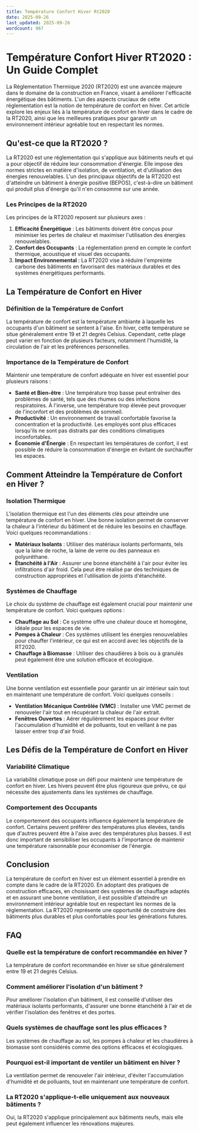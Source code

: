 ```yaml
---
title: Température Confort Hiver Rt2020
date: 2025-09-26
last_updated: 2025-09-26
wordcount: 967
---
```


# Température Confort Hiver RT2020 : Un Guide Complet

La Réglementation Thermique 2020 (RT2020) est une avancée majeure dans le domaine de la construction en France, visant à améliorer l'efficacité énergétique des bâtiments. L'un des aspects cruciaux de cette réglementation est la notion de température de confort en hiver. Cet article explore les enjeux liés à la température de confort en hiver dans le cadre de la RT2020, ainsi que les meilleures pratiques pour garantir un environnement intérieur agréable tout en respectant les normes.

## Qu'est-ce que la RT2020 ?

La RT2020 est une réglementation qui s'applique aux bâtiments neufs et qui a pour objectif de réduire leur consommation d'énergie. Elle impose des normes strictes en matière d'isolation, de ventilation, et d'utilisation des énergies renouvelables. L'un des principaux objectifs de la RT2020 est d'atteindre un bâtiment à énergie positive (BEPOS), c'est-à-dire un bâtiment qui produit plus d'énergie qu'il n'en consomme sur une année.

### Les Principes de la RT2020

Les principes de la RT2020 reposent sur plusieurs axes :

1. **Efficacité Énergétique** : Les bâtiments doivent être conçus pour minimiser les pertes de chaleur et maximiser l'utilisation des énergies renouvelables.
2. **Confort des Occupants** : La réglementation prend en compte le confort thermique, acoustique et visuel des occupants.
3. **Impact Environnemental** : La RT2020 vise à réduire l'empreinte carbone des bâtiments en favorisant des matériaux durables et des systèmes énergétiques performants.

## La Température de Confort en Hiver

### Définition de la Température de Confort

La température de confort est la température ambiante à laquelle les occupants d'un bâtiment se sentent à l'aise. En hiver, cette température se situe généralement entre 19 et 21 degrés Celsius. Cependant, cette plage peut varier en fonction de plusieurs facteurs, notamment l'humidité, la circulation de l'air et les préférences personnelles.

### Importance de la Température de Confort

Maintenir une température de confort adéquate en hiver est essentiel pour plusieurs raisons :

- **Santé et Bien-être** : Une température trop basse peut entraîner des problèmes de santé, tels que des rhumes ou des infections respiratoires. À l'inverse, une température trop élevée peut provoquer de l'inconfort et des problèmes de sommeil.
- **Productivité** : Un environnement de travail confortable favorise la concentration et la productivité. Les employés sont plus efficaces lorsqu'ils ne sont pas distraits par des conditions climatiques inconfortables.
- **Économie d'Énergie** : En respectant les températures de confort, il est possible de réduire la consommation d'énergie en évitant de surchauffer les espaces.

## Comment Atteindre la Température de Confort en Hiver ?

### Isolation Thermique

L'isolation thermique est l'un des éléments clés pour atteindre une température de confort en hiver. Une bonne isolation permet de conserver la chaleur à l'intérieur du bâtiment et de réduire les besoins en chauffage. Voici quelques recommandations :

- **Matériaux Isolants** : Utiliser des matériaux isolants performants, tels que la laine de roche, la laine de verre ou des panneaux en polyuréthane.
- **Étanchéité à l'Air** : Assurer une bonne étanchéité à l'air pour éviter les infiltrations d'air froid. Cela peut être réalisé par des techniques de construction appropriées et l'utilisation de joints d'étanchéité.

### Systèmes de Chauffage

Le choix du système de chauffage est également crucial pour maintenir une température de confort. Voici quelques options :

- **Chauffage au Sol** : Ce système offre une chaleur douce et homogène, idéale pour les espaces de vie.
- **Pompes à Chaleur** : Ces systèmes utilisent les énergies renouvelables pour chauffer l'intérieur, ce qui est en accord avec les objectifs de la RT2020.
- **Chauffage à Biomasse** : Utiliser des chaudières à bois ou à granulés peut également être une solution efficace et écologique.

### Ventilation

Une bonne ventilation est essentielle pour garantir un air intérieur sain tout en maintenant une température de confort. Voici quelques conseils :

- **Ventilation Mécanique Contrôlée (VMC)** : Installer une VMC permet de renouveler l'air tout en récupérant la chaleur de l'air extrait.
- **Fenêtres Ouvertes** : Aérer régulièrement les espaces pour éviter l'accumulation d'humidité et de polluants, tout en veillant à ne pas laisser entrer trop d'air froid.

## Les Défis de la Température de Confort en Hiver

### Variabilité Climatique

La variabilité climatique pose un défi pour maintenir une température de confort en hiver. Les hivers peuvent être plus rigoureux que prévu, ce qui nécessite des ajustements dans les systèmes de chauffage.

### Comportement des Occupants

Le comportement des occupants influence également la température de confort. Certains peuvent préférer des températures plus élevées, tandis que d'autres peuvent être à l'aise avec des températures plus basses. Il est donc important de sensibiliser les occupants à l'importance de maintenir une température raisonnable pour économiser de l'énergie.

## Conclusion

La température de confort en hiver est un élément essentiel à prendre en compte dans le cadre de la RT2020. En adoptant des pratiques de construction efficaces, en choisissant des systèmes de chauffage adaptés et en assurant une bonne ventilation, il est possible d'atteindre un environnement intérieur agréable tout en respectant les normes de la réglementation. La RT2020 représente une opportunité de construire des bâtiments plus durables et plus confortables pour les générations futures.

## FAQ

### Quelle est la température de confort recommandée en hiver ?

La température de confort recommandée en hiver se situe généralement entre 19 et 21 degrés Celsius.

### Comment améliorer l'isolation d'un bâtiment ?

Pour améliorer l'isolation d'un bâtiment, il est conseillé d'utiliser des matériaux isolants performants, d'assurer une bonne étanchéité à l'air et de vérifier l'isolation des fenêtres et des portes.

### Quels systèmes de chauffage sont les plus efficaces ?

Les systèmes de chauffage au sol, les pompes à chaleur et les chaudières à biomasse sont considérés comme des options efficaces et écologiques.

### Pourquoi est-il important de ventiler un bâtiment en hiver ?

La ventilation permet de renouveler l'air intérieur, d'éviter l'accumulation d'humidité et de polluants, tout en maintenant une température de confort.

### La RT2020 s'applique-t-elle uniquement aux nouveaux bâtiments ?

Oui, la RT2020 s'applique principalement aux bâtiments neufs, mais elle peut également influencer les rénovations majeures.